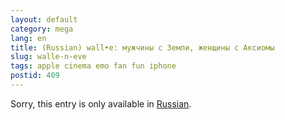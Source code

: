 ```yaml
---
layout: default
category: mega
lang: en
title: (Russian) wall•e: мужчины с Земли, женщины с Аксиомы
slug: walle-n-eve
tags: apple cinema emo fan fun iphone 
postid: 409
---
```

<p>Sorry, this entry is only available in <a href="/mega/export/getposts.php">Russian</a>.</p>